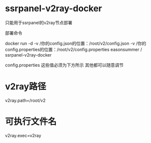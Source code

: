 # ssrpanel-v2ray-docker
只能用于ssrpanel的v2ray节点部署

部署命令

docker run -d -v /你的config.json的位置：/root/v2/config.json -v /你的config.properties的位置：/root/v2/config.properties easonsummer / ssrpanel-v2ray-docker

config.properties 这些值必须为下方所示 其他都可以随意调节
# v2ray路径
v2ray.path=/root/v2
# 可执行文件名
v2ray.exec=v2ray
